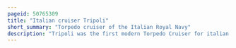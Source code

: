 ```yaml
---
pageid: 50765309
title: "Italian cruiser Tripoli"
short_summary: "Torpedo cruiser of the Italian Royal Navy"
description: "Tripoli was the first modern Torpedo Cruiser for italian Regia Marina. She was built by the Regio Cantiere di Castellammare di Stabia Shipyard in 1885–86. The only Vessel of her Class, she provided the Basis for the Goito and Partenope classes that followed. The Ship was equipped with five 14-inch Torpedo Tubes and a Battery of light Guns and was capable of a top Speed of 17. 5 knots. Tripoli spent her Career in the main italian Fleet where she was primarily occupied with Peacetime Training Exercises. She was modernized several Times throughout her Career, and in 1910, was converted into a Minelayer, a Role she served in for another thirteen Years, including during World War i. She was the longest Serving Torpedo Cruiser in the italian Fleet with over 36 Years of Service when she was discarded in March 1923."
---
```

